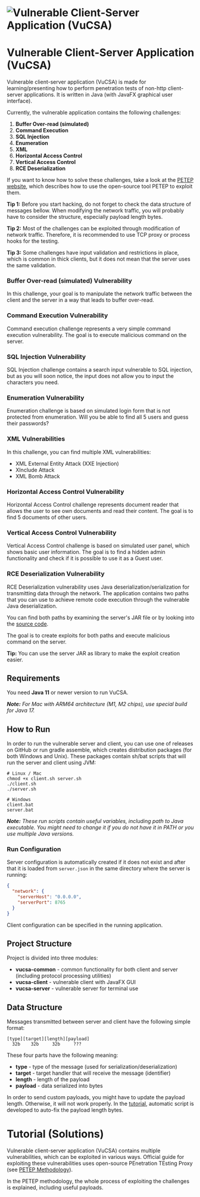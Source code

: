 # ![Vulnerable Client-Server Application (VuCSA)](http://vucsa.warxim.com/img/logo.png)
# Vulnerable Client-Server Application (VuCSA)
Vulnerable client-server application (VuCSA) is made for learning/presenting
how to perform penetration tests of non-http client-server applications.
It is written in Java (with JavaFX graphical user interface).

Currently, the vulnerable application contains the following challenges:

1. **Buffer Over-read (simulated)**
2. **Command Execution**
3. **SQL Injection**
4. **Enumeration**
5. **XML**
6. **Horizontal Access Control**
7. **Vertical Access Control**
8. **RCE Deserialization**

If you want to know how to solve these challenges, take a look at the [PETEP website](https://petep.warxim.com/methodology/), 
which describes how to use the open-source tool PETEP to exploit them.

**Tip 1:** Before you start hacking, do not forget to check the data structure of messages bellow. 
When modifying the network traffic, you will probably have to consider the structure, 
especially payload length bytes.

**Tip 2:** Most of the challenges can be exploited through modification of network traffic.
Therefore, it is recommended to use TCP proxy or process hooks for the testing.

**Tip 3:** Some challenges have input validation and restrictions in place, which is common in thick clients, 
but it does not mean that the server uses the same validation.

### Buffer Over-read (simulated) Vulnerability
In this challenge, your goal is to manipulate the network traffic between the client and the server in a way
that leads to buffer over-read.

### Command Execution Vulnerability
Command execution challenge represents a very simple command execution vulnerability.
The goal is to execute malicious command on the server. 

### SQL Injection Vulnerability
SQL Injection challenge contains a search input vulnerable to SQL injection, 
but as you will soon notice, the input does not allow you to input the characters you need.

### Enumeration Vulnerability
Enumeration challenge is based on simulated login form that is not protected from enumeration.
Will you be able to find all 5 users and guess their passwords?

### XML Vulnerabilities
In this challenge, you can find multiple XML vulnerabilities:
- XML External Entity Attack (XXE Injection)
- XInclude Attack
- XML Bomb Attack

### Horizontal Access Control Vulnerability
Horizontal Access Control challenge represents document reader that allows the user to see 
own documents and read their content. 
The goal is to find 5 documents of other users.

### Vertical Access Control Vulnerability
Vertical Access Control challenge is based on simulated user panel, which shows basic user 
information. The goal is to find a hidden admin functionality and check if it is possible 
to use it as a Guest user.

### RCE Deserialization Vulnerability
RCE Deserialization vulnerability uses Java deserialization/serialization for transmitting data through the network.
The application contains two paths that you can use to achieve remote code execution through 
the vulnerable Java deserialization. 

You can find both paths by examining the server's JAR file 
or by looking into the [source code](vucsa-server/src/main/java/com/warxim/vucsa/server/challenge/rcedeserialization).

The goal is to create exploits for both paths and execute malicious command on the server.

**Tip:** You can use the server JAR as library to make the exploit creation easier.

## Requirements
You need **Java 11** or newer version to run VuCSA.

***Note:** For Mac with ARM64 architecture (M1, M2 chips), use special build for Java 17.*

## How to Run
In order to run the vulnerable server and client, you can use one of releases on GitHub
or run gradle assemble, which creates distribution packages (for both Windows and Unix).
These packages contain sh/bat scripts that will run the server and client using JVM:

```shell
# Linux / Mac
chmod +x client.sh server.sh
./client.sh
./server.sh

# Windows
client.bat
server.bat
```

***Note:** These run scripts contain useful variables, including path to Java executable.
You might need to change it if you do not have it in PATH or you use multiple Java versions.*

### Run Configuration
Server configuration is automatically created if it does not exist 
and after that it is loaded from `server.json` in the same directory where the server is running:
```json
{
  "network": {
    "serverHost": "0.0.0.0",
    "serverPort": 8765
  }
}
```

Client configuration can be specified in the running application.

## Project Structure
Project is divided into three modules:
- **vucsa-common** - common functionality for both client and server (including protocol processing utilities)
- **vucsa-client** - vulnerable client with JavaFX GUI
- **vucsa-server** - vulnerable server for terminal use

## Data Structure
Messages transmitted between server and client have the following simple format:

    [type][target][length][payload]
      32b    32b     32b     ???

These four parts have the following meaning:
- **type** - type of the message (used for serialization/deserialization)
- **target** - target handler that will receive the message (identifier)
- **length** - length of the payload
- **payload** - data serialized into bytes

In order to send custom payloads, you might have to update the payload length. 
Otherwise, it will not work properly. In the [tutorial](https://petep.warxim.com/methodology/analysis/), 
automatic script is developed to auto-fix the payload length bytes.

# Tutorial (Solutions)
Vulnerable client-server application (VuCSA) contains multiple vulnerabilities,
which can be exploited in various ways. Official guide for exploiting these vulnerabilities
uses open-source PEnetration TEsting Proxy (see [PETEP Methodology](https://petep.warxim.com/methodology/)).

In the PETEP methodology, the whole process of exploiting the challenges is explained,
including useful payloads.
